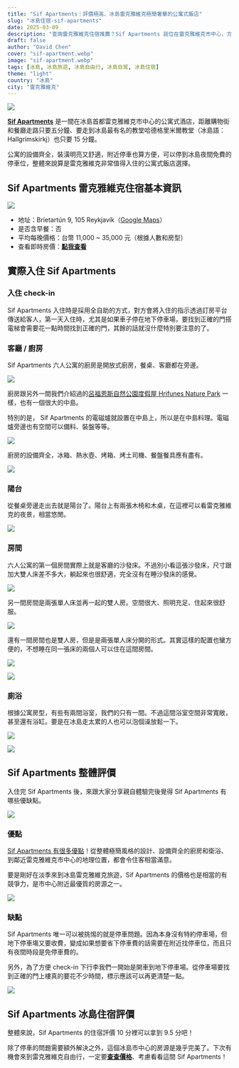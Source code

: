 ```yaml
---
title: "Sif Apartments｜評價極高、冰島雷克雅維克極簡奢華的公寓式飯店"
slug: "冰島住宿-sif-apartments"
date: 2025-03-09
description: "查詢雷克雅維克住宿推薦？Sif Apartments 就位在雷克雅維克市中心，方便的地理位置和北歐風的極簡裝潢，可以成為你的冰島住宿絕佳選擇。"
draft: false
author: "David Chen"
cover: "sif-apartment.webp"
image: "sif-apartment.webp"
tags: [冰島, 冰島旅遊, 冰島自由行, 冰島自駕, 冰島住宿]
theme: "light"
country: "冰島"
city: "雷克雅維克"
---
```


![](sif-apartment.webp)

[**Sif Apartments**](https://www.booking.com/hotel/is/sif-apartments-reykjavik.xt.html?aid=7956794) 是一間在冰島首都雷克雅維克市中心的公寓式酒店，距離購物街和餐廳走路只要五分鐘、要走到冰島最有名的教堂哈德格里米爾教堂（冰島語： Hallgrímskirkj）也只要 15 分鐘。

公寓的設備齊全，裝潢明亮又舒適，附近停車也算方便，可以停到冰島夜間免費的停車位，整體來說算是雷克雅維克非常值得入住的公寓式飯店選擇。

## Sif Apartments 雷克雅維克住宿基本資訊

![](bedroom-2.webp)

- 地址：Bríetartún 9, 105 Reykjavík（[Google Maps](https://maps.app.goo.gl/WESizr2j6yRRPKTX8)）
- 是否含早餐：否
- 平均每晚價格：台幣 11,000 ~ 35,000 元（根據人數和房型）
- 查看即時房價：[**點我查看**](https://www.booking.com/hotel/is/sif-apartments-reykjavik.xt.html?aid=7956794)

## 實際入住 Sif Apartments

### 入住 check-in

Sif Apartments 入住時是採用全自助的方式，對方會將入住的指示透過訂房平台傳送給客人，第一天入住時，尤其是如果車子停在地下停車場，要找到正確的門搭電梯會需要花一點時間找到正確的門，其餘的話就沒什麼特別要注意的了。

### 客廳 / 廚房

Sif Apartments 六人公寓的廚房是開放式廚房，餐桌、客廳都在旁邊。

![](living-room.webp)

廚房跟另外一間我們介紹過的[呂福恩斯自然公園度假屋 Hrifunes Nature Park](https://exittaiwan.com/posts/%E5%86%B0%E5%B3%B6%E4%BD%8F%E5%AE%BF-hrifunes-nature-park/) 一樣，也有一個很大的中島。

特別的是， Sif Apartments 的電磁爐就設置在中島上，所以是在中島料理。電磁爐旁邊也有空間可以備料、裝盤等等。

![](kitchen-2.webp)

廚房的設備齊全，冰箱、熱水壺、烤箱、烤土司機、餐盤餐具應有盡有。

![](kitchen.webp)

### 陽台

從餐桌旁邊走出去就是陽台了。陽台上有兩張木椅和木桌，在這裡可以看雷克雅維克的夜景，相當悠閒。

![](balcony-1.webp)

### 房間

六人公寓的第一個房間實際上就是客廳的沙發床。不過別小看這張沙發床，尺寸跟加大雙人床差不多大，躺起來也很舒適，完全沒有在睡沙發床的感覺。

![](bedroom-3.webp)

另一間房間是兩張單人床並再一起的雙人房。空間很大、照明充足、住起來很舒服。

![](bedroom-2.webp)

還有一間房間也是雙人房，但是是兩張單人床分開的形式。其實這樣的配置也蠻方便的，不想睡在同一張床的兩個人可以住在這間房間。

![](bedroom-1-2.webp)

![](bedroom-1.webp)

### 廁浴

根據公寓房型，有些有兩間浴室，我們的只有一間。不過這間浴室空間非常寬敞，甚至還有浴缸。要是在冰島走太累的人也可以泡個澡放鬆一下。

![](bathroom-1.webp)

![](bathroom-2.webp)

## Sif Apartments 整體評價

入住完 Sif Apartments 後，來跟大家分享親自體驗完後覺得 Sif Apartments 有哪些優缺點。

![](balcony-2.webp)

### 優點

[Sif Apartments 有很多優點](https://www.booking.com/hotel/is/sif-apartments-reykjavik.xt.html?aid=7956794)！從整體極簡風格的設計、設備齊全的廚房和衛浴、到鄰近雷克雅維克市中心的地理位置，都會令住客相當滿意。

要是剛好在淡季來到冰島雷克雅維克旅遊，Sif Apartments 的價格也是相當的有競爭力，是市中心附近最優質的房源之一。

![](hall.webp)

### 缺點

Sif Apartments 唯一可以被挑惕的就是停車問題。因為本身沒有特約停車場，但地下停車塲又要收費，變成如果想要省下停車費的話需要在附近找停車位，而且只有夜間時段是免停車費的。

另外，為了方便 check-in 下行李我們一開始是開車到地下停車場。從停車場要找到正確的門上樓真的要花不少時間，標示應該可以再更清楚一點。

![](living-room-2.webp)

## Sif Apartments 冰島住宿評價

整體來說，Sif Apartments 的住宿評價 10 分裡可以拿到 9.5 分吧！

除了停車的問題需要額外解決之外，這個冰島市中心的房源是幾乎完美了。下次有機會來到雷克雅維克自由行，一定要[**查查價格**](https://www.booking.com/hotel/is/sif-apartments-reykjavik.xt.html?aid=7956794)、考慮看看這間 Sif Apartments！